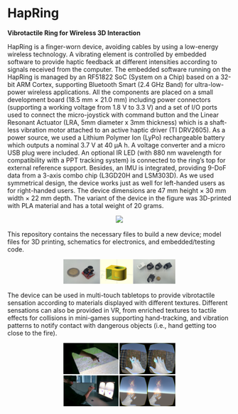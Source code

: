 # HapRing
<b>Vibrotactile Ring for Wireless 3D Interaction</b>

HapRing is a finger-worn device, avoiding cables by using a low-energy wireless technology. 
A vibrating element is controlled by embedded software to provide haptic feedback at different intensities according to signals received from the computer.
The embedded software running on the HapRing is managed by an RF51822 SoC (System on a Chip) based on a 32-bit ARM Cortex, supporting Bluetooth Smart (2.4 GHz Band) for ultra-low-power wireless applications. 
All the components are placed on a small development board (18.5 mm × 21.0 mm) including power connectors (supporting a working voltage from 1.8 V to 3.3 V) and a set of I/O ports used to connect the micro-joystick with command button and the Linear Resonant Actuator (LRA, 5mm diameter x 3mm thickness) which is a shaft-less vibration motor attached to an active haptic driver (TI DRV2605). As a power source, we used a Lithium Polymer Ion (LyPo) rechargeable battery which outputs a nominal 3.7 V at 40 µA h. A voltage converter and a micro USB plug were included. An optional IR LED (with 880 nm wavelength for compatibility with a PPT tracking system) is connected to the ring’s top for external reference support. Besides, an IMU is integrated, providing 9-DoF data from a 3-axis combo chip (L3GD20H and LSM303D). As we used symmetrical design, the device works just as well for left-handed users as for right-handed users. The device dimensions are 47 mm height × 30 mm width × 22 mm depth. The variant of the device in the figure was 3D-printed with PLA material and has a total weight of 20 grams. 

<p align="center"><img src="Media/device.png" width="50%"></p>

This repository contains the necessary files to build a new device; model files for 3D printing, schematics for electronics, and embedded/testing code.

<p align="center"><img src="Media/design.png" width="50%"></p>

The device can be used in multi-touch tabletops to provide vibrotactile sensation according to materials displayed with different textures. Different sensations can also be provided in VR, from enriched textures to tactile effects for collisions in mini-games supporting hand-tracking, and vibration patterns to notify contact with dangerous objects (i.e., hand getting too close to the fire).

<p align="center"><img src="Media/demos.png" width="50%"></p>
